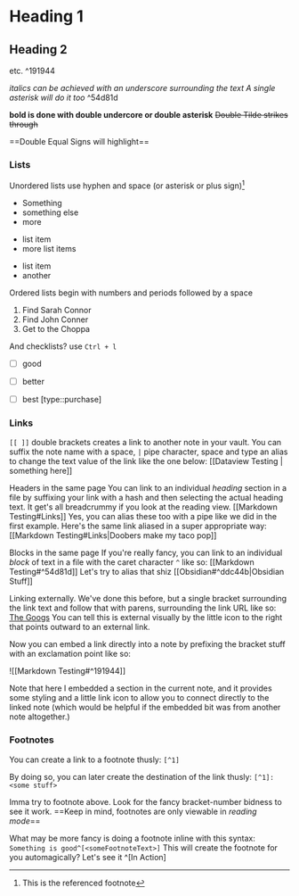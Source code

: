 # Heading 1
## Heading 2
etc. ^191944

_italics can be achieved with an underscore surrounding the text_
*A single asterisk will do it too* ^54d81d

__bold is done with double undercore or double asterisk__
~~Double Tilde strikes through~~

==Double Equal Signs will highlight==

### Lists
Unordered lists use hyphen and space (or asterisk or plus sign)[^1]
- Something
- something else
- more
+ list item
+ more list items
* list item
* another

Ordered lists begin with numbers and periods followed by a space
1. Find Sarah Connor
2. Find John Conner
3. Get to the Choppa

And checklists?  use `Ctrl + l`
- [ ] good
- [ ] better
- [ ] best [type::purchase]


### Links
`[[ ]]` double brackets creates a link to another note in your vault.  You can suffix the note name with a space, `|` pipe character, space and type an alias to change the text value of the link like the one below:
[[Dataview Testing | something here]]

Headers in the same page
You can link to an individual _heading_ section in a file by suffixing your link with a hash and then selecting the actual heading text.  It get's all breadcrummy if you look at the reading view.
[[Markdown Testing#Links]] 
Yes, you can alias these too with a pipe like we did in the first example.
Here's the same link aliased in a super appropriate way:
[[Markdown Testing#Links|Doobers make my taco pop]]

Blocks in the same page
If you're really fancy, you can link to an individual _block_ of text in a file with the caret character `^` like so:
[[Markdown Testing#^54d81d]]
Let's try to alias that shiz
[[Obsidian#^ddc44b|Obsidian Stuff]]


Linking externally.
We've done this before, but a single bracket surrounding the link text and follow that with parens, surrounding the link URL like so:
[The Googs](https://google.com)
You can tell this is external visually by the little icon to the right that points outward to an external link.


Now you can embed a link directly into a note by prefixing the bracket stuff with an exclamation point like so:

![[Markdown Testing#^191944]]

Note that here I embedded a section in the current note, and it provides some styling and a little link icon to allow you to connect directly to the linked note (which would be helpful if the embedded bit was from another note altogether.)

### Footnotes
You can create a link to a footnote thusly:
`[^1]`

By doing so, you can later create the destination of the link thusly:
`[^1]: <some stuff>`

Imma try to footnote above.  Look for the fancy bracket-number bidness to see it work.
==Keep in mind, footnotes are only viewable in _reading mode_==

What may be more fancy is doing a footnote inline with this syntax:
`Something is good^[<someFootnoteText>]`
This will create the footnote for you automagically?
Let's see it ^[In Action]





[^1]: This is the referenced footnote